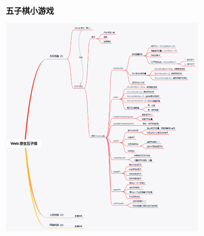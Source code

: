 ## 五子棋小游戏

![image](https://raw.githubusercontent.com/cuff-lin/Gobang/master/assets/imgs/readme.png)